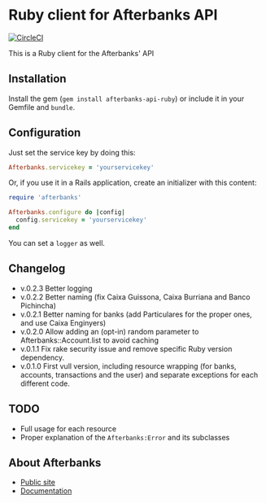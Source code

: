 # Ruby client for Afterbanks API

[![CircleCI](https://circleci.com/gh/quipuapp/afterbanks-api-ruby.svg?style=shield)](https://circleci.com/gh/quipuapp/afterbanks-api-ruby)

This is a Ruby client for the Afterbanks' API

Installation
---------

Install the gem (`gem install afterbanks-api-ruby`) or include it in your Gemfile and `bundle`.

Configuration
---------

Just set the service key by doing this:

```ruby
Afterbanks.servicekey = 'yourservicekey'
```

Or, if you use it in a Rails application, create an initializer with this content:

```ruby
require 'afterbanks'

Afterbanks.configure do |config|
  config.servicekey = 'yourservicekey'
end
```

You can set a `logger` as well.

Changelog
---------

* v.0.2.3 Better logging
* v.0.2.2 Better naming (fix Caixa Guissona, Caixa Burriana and Banco Pichincha)
* v.0.2.1 Better naming for banks (add Particulares for the proper ones, and use Caixa Enginyers)
* v.0.2.0 Allow adding an (opt-in) random parameter to Afterbanks::Account.list to avoid caching
* v.0.1.1 Fix rake security issue and remove specific Ruby version dependency.
* v.0.1.0 First vull version, including resource wrapping (for banks, accounts, transactions and the user) and separate exceptions for each different code.

TODO
----

* Full usage for each resource
* Proper explanation of the `Afterbanks:Error` and its subclasses

About Afterbanks
------------

* [Public site](https://www.afterbanks.com)
* [Documentation](https://app.swaggerhub.com/apis/Afterbanks/afterbanks-api-extendida)
